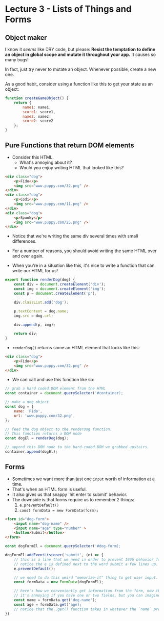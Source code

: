 
# Lecture 3 - Lists of Things and Forms

## Object maker

I know it _seems_ like DRY code, but please: **Resist the temptation to define an object in global scope and mutate it throughout your app.** It causes so many bugs! 

In fact, just try never to mutate an object. Whenever possible, create a new one.

As a good habit, consider using a function like this to get your state as an object:

```js
function createGameObject() {
    return {
        name1: name1,
        score1: score1,
        name2: name2,
        score2: score2
    };
}
```

## Pure Functions that return DOM elements

- Consider this HTML.
    - What's annoying about it? 
    - Would you enjoy writing HTML that looked like this?

```html
<div class="dog">
    <p>Fido</p>
    <img src="www.puppy.com/32.png" />
</div>
<div class="dog">
    <p>Codi</p>
    <img src="www.puppy.com/11.png" />
</div>
<div class="dog">
    <p>Spunky</p>
    <img src="www.puppy.com/25.png" />
</div>
```

- Notice that we're writing the same div several times with small differences.

- For a number of reasons, you should avoid writing the same HTML over and over again. 
- When you're in a situation like this, it's nice to write a function that can write our HTML for us!

```js
export function renderDog(dog) {
    const div = document.createElement('div');
    const img = document.createElement('img');
    const p = document.createElement('p');

    div.classList.add('dog');

    p.textContent = dog.name;
    img.src = dog.url;
    
    div.append(p, img);

    return div;
}
```

- `renderDog()` returns some an HTML element that looks like this:

```html
<div class="dog">
    <p>Fido</p>
    <img src="www.puppy.com/32.png" />
</div>
```

- We can call and use this function like so:

```js
// grab a hard coded DOM element from the HTML
const container = document.querySelector('#container);

// make a dog object
const dog = {
    name: 'Fido',
    url: 'www.puppy.com/32.png',
};

// feed the dog object to the renderDog function.
// This function returns a DOM node
const dogEl = renderDog(dog);

// append this DOM node to the hard-coded DOM we grabbed upstairs.
container.append(dogEl);
```

## Forms

- Sometimes we want more than just one `input` worth of information at a time. 
- That's when an HTML form is useful. 
- It also gives us that snappy 'hit enter to submit' behavior.
- The downside is that forms require us to remember 2 things:
    1) `e.preventDefault()`
    1) `const formData = new FormData(form);`

```html
<form id="dog-form">
    <input name="dog-name" />
    <input name="age" type="number" >
    <button>Submit</button>
</form>
```

```js
const dogFormEl = document.querySelector('#dog-form);

dogFormEl.addEventListener('submit', (e) => {
    // this is a line that we need in order to prevent 1996 behavior from forms
    // notice the e is defined next to the word submit a few lines up. Don't worry about it for now :)
    e.preventDefault();

    // we need to do this weird "memorize-it" thing to get user input.
    const formData = new FormData(dogFormEl);

    // here's how we conveniently get information from the form, now that we've done that weirdness
    // it's annoying if you have one or two fields, but you can imagine how this might be nice if you had dozens of fields
    const name = formData.get('dog-name');
    const age = formData.get('age);
    // notice that the .get() function takes in whatever the `name` property is in the HTML
})

```